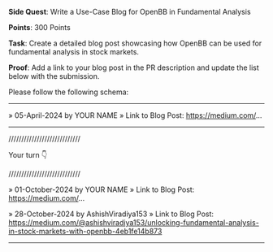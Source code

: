 **Side Quest**: Write a Use-Case Blog for OpenBB in Fundamental Analysis

**Points**: 300 Points

**Task**: Create a detailed blog post showcasing how OpenBB can be used for fundamental analysis in stock markets.

**Proof**: Add a link to your blog post in the PR description and update the list below with the submission.

Please follow the following schema:

---

» 05-April-2024 by YOUR NAME
» Link to Blog Post: https://medium.com/...

---

////////////////////////////

Your turn 👇

////////////////////////////

» 01-October-2024 by YOUR NAME
» Link to Blog Post: https://medium.com/...

» 28-October-2024 by AshishViradiya153
» Link to Blog Post: https://medium.com/@ashishviradiya153/unlocking-fundamental-analysis-in-stock-markets-with-openbb-4eb1fe14b873

---
